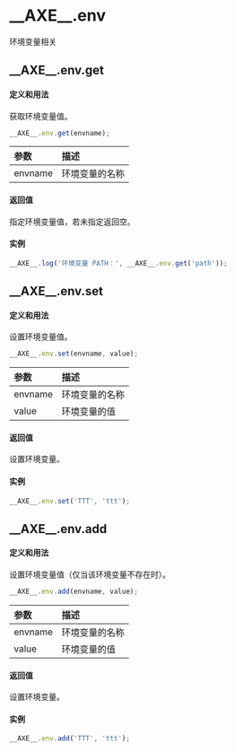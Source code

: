 # <span id = "axe_env">\_\_AXE\_\_.env</span>
环境变量相关


## <span id = "axe_env_get">\_\_AXE\_\_.env.get</span>
#### 定义和用法
获取环境变量值。

```javascript
__AXE__.env.get(envname);
```

| 参数      | 描述 |
| :---      | :--- |
| envname  | 环境变量的名称  |

#### 返回值
指定环境变量值，若未指定返回空。

#### 实例
```javascript
__AXE__.log('环境变量 PATH：', __AXE__.env.get('path'));
```

## <span id = "axe_env_set">\_\_AXE\_\_.env.set</span>
#### 定义和用法
设置环境变量值。

```javascript
__AXE__.env.set(envname, value);
```

| 参数      | 描述 |
| :---      | :--- |
| envname  | 环境变量的名称  |
| value  | 环境变量的值  |

#### 返回值
设置环境变量。

#### 实例
```javascript
__AXE__.env.set('TTT', 'ttt');
```

## <span id = "axe_env_add">\_\_AXE\_\_.env.add</span>
#### 定义和用法
设置环境变量值（仅当该环境变量不存在时）。

```javascript
__AXE__.env.add(envname, value);
```

| 参数      | 描述 |
| :---      | :--- |
| envname  | 环境变量的名称  |
| value  | 环境变量的值  |

#### 返回值
设置环境变量。

#### 实例
```javascript
__AXE__.env.add('TTT', 'ttt');
```

